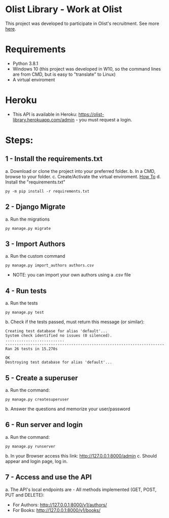 # Olist Library - Work at Olist
This project was developed to participate in Olist's recruitment.
See more [here](https://github.com/olist/work-at-olist).

# Requirements
* Python 3.8.1
* Windows 10 (this project was developed in W10, so the command lines are from CMD, but is easy to "translate" to Linux)
* A virtual enviroment

# Heroku
* This API is available in Heroku: https://olist-library.herokuapp.com/admin - you must request a login.

# Steps:
## 1 - Install the requirements.txt
a. Download or clone the project into your preferred folder. 
b. In a CMD, browse to your folder.
c. Create/Activate the virtual enviroment. [How To](https://uoa-eresearch.github.io/eresearch-cookbook/recipe/2014/11/26/python-virtual-env/)
d. Install the "requirements.txt"
```
py -m pip install -r requirements.txt
```

## 2 - Django Migrate
a. Run the migrations
```
py manage.py migrate
```
## 3 - Import Authors
a. Run the custom command
```
py manage.py import_authors authors.csv
```
- NOTE: you can import your own authors using a .csv file 

## 4 - Run tests
a. Run the tests
```
py manage.py test
```
b. Check if the tests passed, must return this message (or similar):
```
Creating test database for alias 'default'...
System check identified no issues (0 silenced).
..........................
----------------------------------------------------------------------
Ran 26 tests in 15.270s

OK
Destroying test database for alias 'default'...
```

## 5 - Create a superuser
a. Run the command:
```
py manage.py createsuperuser
```
b. Answer the questions and memorize your user/password

## 6 - Run server and login
a. Run the command:
```
py manage.py runserver
```
b. In your Browser access this link: http://127.0.0.1:8000/admin
c. Should appear and login page, log in.

## 7 - Access and use the API
a. The API's local endpoints are - All methods implemented (GET, POST, PUT and DELETE):
* For Authors: http://127.0.0.1:8000/v1/authors/
* For Books: http://127.0.0.1:8000/v1/books/

